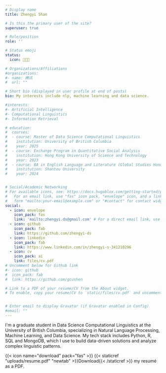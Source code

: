 ```yaml
---
# Display name
title: Zhengyi Shan

# Is this the primary user of the site?
superuser: true

# Role/position
role: ''

# Status emoji
status:
  icon: 👩🏻‍💻️

# Organizations/Affiliations
#organizations:
#- name: 腾讯
#  url: ""

# Short bio (displayed in user profile at end of posts)
bio: My interests include nlp, machine learning and data science.

#interests:
#- Artificial Intelligence
#- Computational Linguistics
#- Information Retrieval

# education:
#  courses:
#  - course: Master of Data Science Computational Linguistics
#    institution: University of British Columbia
#    year: 2025
#  - course: Exchange Program in Quantitative Social Analysis
#    institution: Hong Kong University of Science and Technology
#    year: 2023
#  - course: BA in English Language and Literature (Global Studies Honor Program)
#    institution: Shantou University
#    year: 2024


# Social/Academic Networking
# For available icons, see: https://docs.hugoblox.com/getting-started/page-builder/#icons
#   For an email link, use "fas" icon pack, "envelope" icon, and a link in the
#   form "mailto:your-email@example.com" or "#contact" for contact widget.
social:
  - icon: envelope
    icon_pack: fas
    link: 'mailto:zhengyi.ds@gmail.com' # For a direct email link, use "mailto:test@example.org".
  - icon: github
    icon_pack: fab
    link: https://github.com/zhengyi-ds
  - icon: linkedin
    icon_pack: fab
    link: https://www.linkedin.com/in/zhengyi-s-341210296
  - icon: cv
    icon_pack: ai
    link: files/cv.pdf
# Uncomment below for Github link
#- icon: github
#  icon_pack: fab
#  link: https://github.com/gcushen

# Link to a PDF of your resume/CV from the About widget.
# To enable, copy your resume/CV to `static/files/cv.pdf` and uncomment the lines below.


# Enter email to display Gravatar (if Gravatar enabled in Config)
#email: ""
---
```


I'm a graduate student in Data Science Computational Linguistics at the University of British Columbia, specializing in Natural Language Processing, Machine Learning, and Data Science. My tech stack includes Python, R, SQL and MongoDB, which I use to build data-driven solutions and analyze complex linguistic patterns.

{{< icon name="download" pack="fas" >}} {{< staticref "uploads/resume.pdf" "newtab" >}}Download{{< /staticref >}} my resumé as a PDF.
